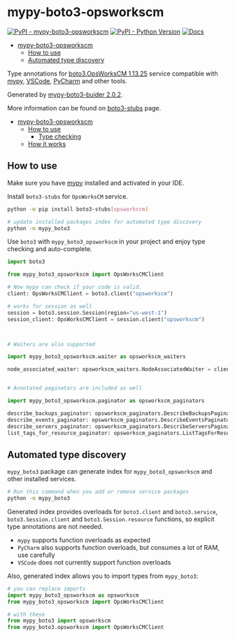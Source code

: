 # mypy-boto3-opsworkscm

[![PyPI - mypy-boto3-opsworkscm](https://img.shields.io/pypi/v/mypy-boto3-opsworkscm.svg?color=blue)](https://pypi.org/project/mypy-boto3-opsworkscm)
[![PyPI - Python Version](https://img.shields.io/pypi/pyversions/mypy-boto3-opsworkscm.svg?color=blue)](https://pypi.org/project/mypy-boto3-opsworkscm)
[![Docs](https://img.shields.io/readthedocs/mypy-boto3-builder.svg?color=blue)](https://mypy-boto3-builder.readthedocs.io/)

- [mypy-boto3-opsworkscm](#mypy-boto3-opsworkscm)
  - [How to use](#how-to-use)
  - [Automated type discovery](#automated-type-discovery)


Type annotations for
[boto3.OpsWorksCM 1.13.25](https://boto3.amazonaws.com/v1/documentation/api/1.13.25/reference/services/opsworkscm.html#OpsWorksCM) service
compatible with [mypy](https://github.com/python/mypy), [VSCode](https://code.visualstudio.com/),
[PyCharm](https://www.jetbrains.com/pycharm/) and other tools.

Generated by [mypy-boto3-buider 2.0.2](https://github.com/vemel/mypy_boto3_builder).

More information can be found on [boto3-stubs](https://pypi.org/project/boto3-stubs/) page.

- [mypy-boto3-opsworkscm](#mypy-boto3-opsworkscm)
  - [How to use](#how-to-use)
    - [Type checking](#type-checking)
  - [How it works](#how-it-works)

## How to use

Make sure you have [mypy](https://github.com/python/mypy) installed and activated in your IDE.

Install `boto3-stubs` for `OpsWorksCM` service.

```bash
python -m pip install boto3-stubs[opsworkscm]

# update installed packages index for automated type discovery
python -m mypy_boto3
```

Use `boto3` with `mypy_boto3_opsworkscm` in your project and enjoy type checking and auto-complete.

```python
import boto3

from mypy_boto3_opsworkscm import OpsWorksCMClient

# Now mypy can check if your code is valid.
client: OpsWorksCMClient = boto3.client("opsworkscm")

# works for session as well
session = boto3.session.Session(region="us-west-1")
session_client: OpsWorksCMClient = session.client("opsworkscm")



# Waiters are also supported

import mypy_boto3_opsworkscm.waiter as opsworkscm_waiters

node_associated_waiter: opsworkscm_waiters.NodeAssociatedWaiter = client.get_waiter("node_associated")


# Annotated paginators are included as well

import mypy_boto3_opsworkscm.paginator as opsworkscm_paginators

describe_backups_paginator: opsworkscm_paginators.DescribeBackupsPaginator = client.get_paginator("describe_backups")
describe_events_paginator: opsworkscm_paginators.DescribeEventsPaginator = client.get_paginator("describe_events")
describe_servers_paginator: opsworkscm_paginators.DescribeServersPaginator = client.get_paginator("describe_servers")
list_tags_for_resource_paginator: opsworkscm_paginators.ListTagsForResourcePaginator = client.get_paginator("list_tags_for_resource")
```

## Automated type discovery

`mypy_boto3` package can generate index for `mypy_boto3_opsworkscm` and other installed services.

```bash
# Run this command when you add or remove service packages
python -m mypy_boto3
```

Generated index provides overloads for `boto3.client` and `boto3.service`,
`boto3.Session.client` and `boto3.Session.resource` functions,
so explicit type annotations are not needed.

- `mypy` supports function overloads as expected
- `PyCharm` also supports function overloads, but consumes a lot of RAM, use carefully
- `VSCode` does not currently support function overloads

Also, generated index allows you to import types from `mypy_boto3`:

```python
# you can replace imports
import mypy_boto3_opsworkscm as opsworkscm
from mypy_boto3_opsworkscm import OpsWorksCMClient

# with these
from mypy_boto3 import opsworkscm
from mypy_boto3.opsworkscm import OpsWorksCMClient
```